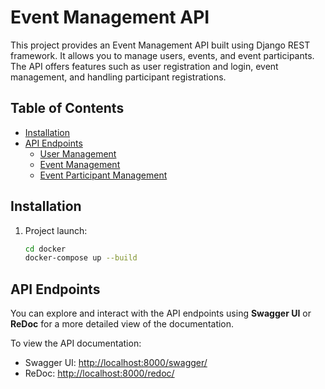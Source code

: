 # Event Management API

This project provides an Event Management API built using Django REST framework. It allows you to manage users, events, and event participants. The API offers features such as user registration and login, event management, and handling participant registrations.

## Table of Contents

- [Installation](#installation)
- [API Endpoints](#api-endpoints)
  - [User Management](#user-management)
  - [Event Management](#event-management)
  - [Event Participant Management](#event-participant-management)


## Installation

1. Project launch:

   ```bash
   cd docker
   docker-compose up --build


## API Endpoints

You can explore and interact with the API endpoints using **Swagger UI** or **ReDoc** for a more detailed view of the documentation.

To view the API documentation:

- Swagger UI: [http://localhost:8000/swagger/](http://localhost:8000/swagger/)
- ReDoc: [http://localhost:8000/redoc/](http://localhost:8000/redoc/)

